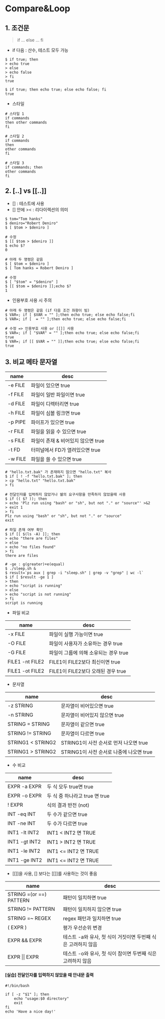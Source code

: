 ﻿# Compare&Loop
## 1. 조건문

> if ... else ... fi

- if 다음 : 산수, 테스트 모두 가능

```
$ if true; then
> echo true
> else
> echo false
> fi
true

$ if true; then echo true; else echo false; fi
true
```

- 스타일

```
# 스타일 1
if commands
then other commands
fi

# 스타일 2
if commands
then
other commands
fi

# 스타일 3
if commands; then
other commands
fi
```



## 2. [..] vs [[..]]

- [] : 테스트에 사용
- [] 안에 >< : 리다이렉션의 의미

```
$ tom="Tom hanks"
$ deniro="Robert Deniro"
$ [ $tom > $deniro ]

# 수정
$ [[ $tom > $deniro ]]
$ echo $?
0

# 아래 두 명령은 같음
$ [ $tom = $deniro ]
$ [ Tom hanks = Robert Deniro ]

# 수정
$ [ "$tom" = "$deniro" ]
$ [[ $tom = $deniro ]];echo $?
1
```

- 인용부호 사용 시 주의

```
# 아래 두 명령은 같음 (if 다음 조건 좌항이 빔)
$ VAR=; if [ $VAR = "" ];then echo true; else echo false;fi
$ VAR=; if [  = "" ];then echo true; else echo false;fi

# 수정 => 인용부호 사용 or [[]] 사용
$ VAR=; if [ "$VAR" = "" ];then echo true; else echo false;fi
true
$ VAR=; if [[ $VAR = "" ]];then echo true; else echo false;fi
true
```



## 3. 비교 메타 문자열

| name    | desc                               |
| ------- | ---------------------------------- |
| -e FILE | 파일이 있으면 true                 |
| -f FILE | 파일이 일반 파일이면 true          |
| -d FILE | 파일이 디렉터리면 true             |
| -h FILE | 파일이 심볼 링크면 true            |
| -p PIPE | 파이프가 있으면 true               |
| -r FILE | 파일을 읽을 수 있으면 true         |
| -s FILE | 파일이 존재 & 비어있지 않으면 true |
| -t FD   | 터미널에서 FD가 열려있으면 true    |
| -w FILE | 파일을 쓸 수 있으면 true           |



```
# "hello.txt.bak" 가 존재하지 않으면 "hello.txt" 복사
$ if [ ! -f "hello.txt.bak" ]; then
> cp "hello.txt" "hello.txt.bak"
> fi

# 전달인자를 입력하지 않았거나 쉘의 요구사항을 만족하지 않았을때 사용
$ if (( $? )); then
> echo 'Plz run using "bash" or "sh", but not "." or "source"' >&2
> exit 1
> fi
Plz run using "bash" or "sh", but not "." or "source"
exit

# 파일 존재 여부 확인
$ if [[ $(ls -A) ]]; then
> echo "there are files"
> else
> echo "no files found"
> fi
there are files

# -ge : g(greater)+e(equal)
$ ./sleep.sh &
$ result=`ps aux | grep -i "sleep.sh" | grep -v "grep" | wc -l`
$ if [ $result -ge 1 ]
> then
> echo "script is running"
> else
> echo "script is not running"
> fi
script is running
```

- 파일 비교

| name            | desc                                  |
| --------------- | ------------------------------------- |
| -x FILE         | 파일이 실행 가능이면 true             |
| -O FILE         | 파일이 사용자가 소유하는 경우 true    |
| -G FILE         | 파일이 그룹에 의해 소유되는 경우 true |
| FILE1 -nt FILE2 | FILE1이 FILE2보다 최신이면 true       |
| FILE1 -ot FILE2 | FILE1이 FILE2보다 오래된 경우 true    |

- 문자열

| name              | desc                                     |
| ----------------- | ---------------------------------------- |
| -z STRING         | 문자열이 비어있으면  true                |
| -n  STRING        | 문자열이 비어있지 않으면  true           |
| STRING = STRING   | 문자열이 같으면 true                     |
| STRING != STRING  | 문자열이 다르면 true                     |
| STRING1 < STRING2 | STRING1이 사전 순서로 먼저 나오면 true   |
| STRING1 > STRING2 | STRING1이 사전 순서로 나중에 나오면 true |

- 수 비교

| name          | desc                           |
| ------------- | ------------------------------ |
| EXPR -a EXPR  | 두 식 모두 true면 true         |
| EXPR -o EXPR  | 두 식 중 하나라고 true 면 true |
| ! EXPR        | 식의 결과 반전 (not)           |
| INT -eq INT   | 두 수가 같으면 true            |
| INT -ne INT   | 두 수가 다르면 true            |
| INT1 -lt INT2 | INT1 < INT2 면 TRUE            |
| INT1 -gt INT2 | INT1 > INT2 면 TRUE            |
| INT1 -le INT2 | INT1 <= INT2 면 TRUE           |
| INT1 -ge INT2 | INT1 <= INT2 면 TRUE           |

- [[]]을 사용, [] 보다는 [[]]를 사용하는 것이 좋음

| name                    | desc                                                         |
| ----------------------- | ------------------------------------------------------------ |
| STRING =(or ==) PATTERN | 패턴이 일치하면 true                                         |
| STRING != PATTERN       | 패턴이 일치하지 않으면 true                                  |
| STRING =~ REGEX         | regex 패턴과 일치하면 true                                   |
| ( EXPR )                | 평가 우선순위 변경                                           |
| EXPR && EXPR            | 테스트 -a와 유사, 첫 식이 거짓이면 두번째 식은 고려하지 않음 |
| EXPR \|\| EXPR          | 테스트 -o와 유사, 첫 식이 참이면 두번째 식은 고려하지 않음   |



#### [실습] 전달인자를 입력하지 않았을 때 안내문 출력

```
#!/bin/bash

if [ -z "$1" ]; then
	echo "usage:$0 directory"
	exit
fi
echo 'Have a nice day!'
```

























